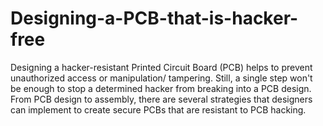 # Designing-a-PCB-that-is-hacker-free
Designing a hacker-resistant Printed Circuit Board (PCB) helps to  prevent unauthorized access or manipulation/ tampering.
Still, a single step won't be enough to stop a determined hacker from breaking into a PCB design.
From PCB design to assembly, there are several strategies that designers can implement to create secure  PCBs that are resistant to PCB hacking.

